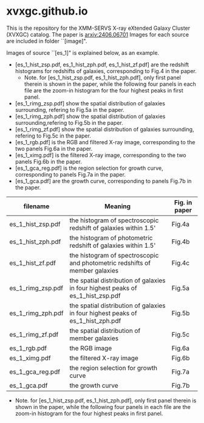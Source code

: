 # xvxgc.github.io
This is the repository for the XMM-SERVS X-ray eXtended Galaxy Cluster (XVXGC) catalog. 
The paper is [arxiv:2406.06701](https://arxiv.org/abs/2406.06701)
Images for each source are included in folder ``[image]".

Images of source ``[es_1]" is explained below, as an example. 
- [es_1_hist_zsp.pdf, es_1_hist_zph.pdf, es_1_hist_zf.pdf] are the redshift histograms for redshifts of galaxies, corresponding to Fig.4 in the paper.
  * Note. for [es_1_hist_zsp.pdf, es_1_hist_zph.pdf], only first panel therein is shown in the paper, while the following four panels in each file are the zoom-in histogram for the four highest peaks in first panel. 
- [es_1_rimg_zsp.pdf] show the spatial distribution of galaxies surrounding, refering to Fig.5a in the paper.   
- [es_1_rimg_zph.pdf] show the spatial distribution of galaxies surrounding,refering to Fig.5b in the paper.   
- [es_1_rimg_zf.pdf] show the spatial distribution of galaxies surrounding, refering to Fig.5c in the paper.   
- [es_1_rgb.pdf] is the RGB and filtered X-ray image, corresponding to the two panels Fig.6a in the paper.
- [es_1_ximg.pdf] is the filtered X-ray image, corresponding to the two panels Fig.6b in the paper.
- [es_1_gca_reg.pdf] is the region selection for growth curve, corresponding to panels Fig.7a in the paper.
- [es_1_gca.pdf] are the growth curve, corresponding to panels Fig.7b in the paper.

|filename|Meaning|Fig. in paper|
|---|----|----| 
|es_1_hist_zsp.pdf| the histogram of spectroscopic redshift of galaxies within 1.5'|Fig.4a|
|es_1_hist_zph.pdf| the histogram of photometric redshift of galaxies within 1.5'|Fig.4b|
|es_1_hist_zf.pdf| the histogram of spectroscopic and photometric redshifts of member galaxies|Fig.4c|
|es_1_rimg_zsp.pdf| the spatial distribution of galaxies in four highest peaks of es_1_hist_zsp.pdf|Fig.5a|
|es_1_rimg_zph.pdf| the spatial distribution of galaxies in four highest peaks of es_1_hist_zph.pdf|Fig.5b|
|es_1_rimg_zf.pdf|  the spatial distribution of member galaxies |Fig.5c|
|es_1_rgb.pdf|  the RGB image |Fig.6a|
|es_1_ximg.pdf| the filtered X-ray image| Fig.6b|
|es_1_gca_reg.pdf|the region selection for growth curve|Fig.7a|
|es_1_gca.pdf|the growth curve|Fig.7b|

  * Note. for [es_1_hist_zsp.pdf, es_1_hist_zph.pdf], only first panel therein is shown in the paper, while the following four panels in each file are the zoom-in histogram for the four highest peaks in first panel.
